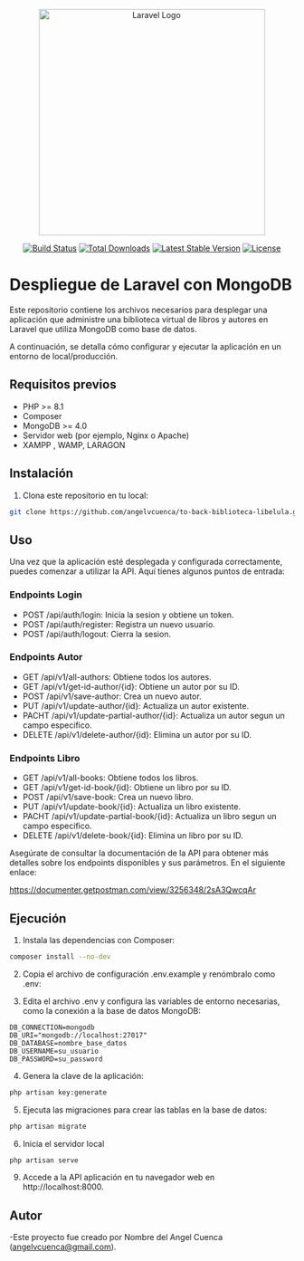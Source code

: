 <p align="center"><a href="https://laravel.com" target="_blank"><img src="https://raw.githubusercontent.com/laravel/art/master/logo-lockup/5%20SVG/2%20CMYK/1%20Full%20Color/laravel-logolockup-cmyk-red.svg" width="400" alt="Laravel Logo"></a></p>

<p align="center">
<a href="https://github.com/laravel/framework/actions"><img src="https://github.com/laravel/framework/workflows/tests/badge.svg" alt="Build Status"></a>
<a href="https://packagist.org/packages/laravel/framework"><img src="https://img.shields.io/packagist/dt/laravel/framework" alt="Total Downloads"></a>
<a href="https://packagist.org/packages/laravel/framework"><img src="https://img.shields.io/packagist/v/laravel/framework" alt="Latest Stable Version"></a>
<a href="https://packagist.org/packages/laravel/framework"><img src="https://img.shields.io/packagist/l/laravel/framework" alt="License"></a>
</p>


# Despliegue de Laravel con MongoDB
Este repositorio contiene los archivos necesarios para desplegar una aplicación que administre una biblioteca virtual de libros y
autores en Laravel que utiliza MongoDB como base de datos.

A continuación, se detalla cómo configurar y ejecutar la aplicación en un entorno de local/producción.

## Requisitos previos
- PHP >= 8.1 
- Composer 
- MongoDB >= 4.0 
- Servidor web (por ejemplo, Nginx o Apache)
- XAMPP , WAMP, LARAGON

## Instalación

1. Clona este repositorio en tu local:
```bash
git clone https://github.com/angelvcuenca/to-back-biblioteca-libelula.git
```

## Uso
Una vez que la aplicación esté desplegada y configurada correctamente, puedes comenzar a utilizar la API. Aquí tienes algunos puntos de entrada:
### Endpoints Login
- POST /api/auth/login: Inicia la sesion y obtiene un token. 
- POST /api/auth/register: Registra un nuevo usuario. 
- POST /api/auth/logout: Cierra la sesion. 

### Endpoints Autor
- GET /api/v1/all-authors: Obtiene todos los autores.
- GET /api/v1/get-id-author/{id}: Obtiene un autor por su ID.
- POST /api/v1/save-author: Crea un nuevo autor.
- PUT /api/v1/update-author/{id}: Actualiza un autor existente.
- PACHT /api/v1/update-partial-author/{id}: Actualiza un autor segun un campo especifico.
- DELETE /api/v1/delete-author/{id}: Elimina un autor por su ID.

### Endpoints Libro
- GET /api/v1/all-books: Obtiene todos los libros.
- GET /api/v1/get-id-book/{id}: Obtiene un libro por su ID.
- POST /api/v1/save-book: Crea un nuevo libro.
- PUT /api/v1/update-book/{id}: Actualiza un libro existente.
- PACHT /api/v1/update-partial-book/{id}: Actualiza un libro segun un campo especifico.
- DELETE /api/v1/delete-book/{id}: Elimina un libro por su ID.

Asegúrate de consultar la documentación de la API para obtener más detalles sobre los endpoints disponibles y sus parámetros. En el siguiente enlace:

<a href="https://documenter.getpostman.com/view/3256348/2sA3QwcqAr">https://documenter.getpostman.com/view/3256348/2sA3QwcqAr</a>

## Ejecución

1. Instala las dependencias con Composer:
```bash
composer install --no-dev
```
2. Copia el archivo de configuración .env.example y renómbralo como .env:

3. Edita el archivo .env y configura las variables de entorno necesarias, como la conexión a la base de datos MongoDB:
```dotenv
DB_CONNECTION=mongodb
DB_URI="mongodb://localhost:27017"
DB_DATABASE=nombre_base_datos
DB_USERNAME=su_usuario
DB_PASSWORD=su_password

```
4. Genera la clave de la aplicación:
```bash
php artisan key:generate
```
5. Ejecuta las migraciones para crear las tablas en la base de datos:
```bash
php artisan migrate
```
6. Inicia el servidor local
```bash
php artisan serve
```
9. Accede a la API aplicación en tu navegador web en http://localhost:8000.

## Autor

-Este proyecto fue creado por Nombre del Angel Cuenca (angelvcuenca@gmail.com).

